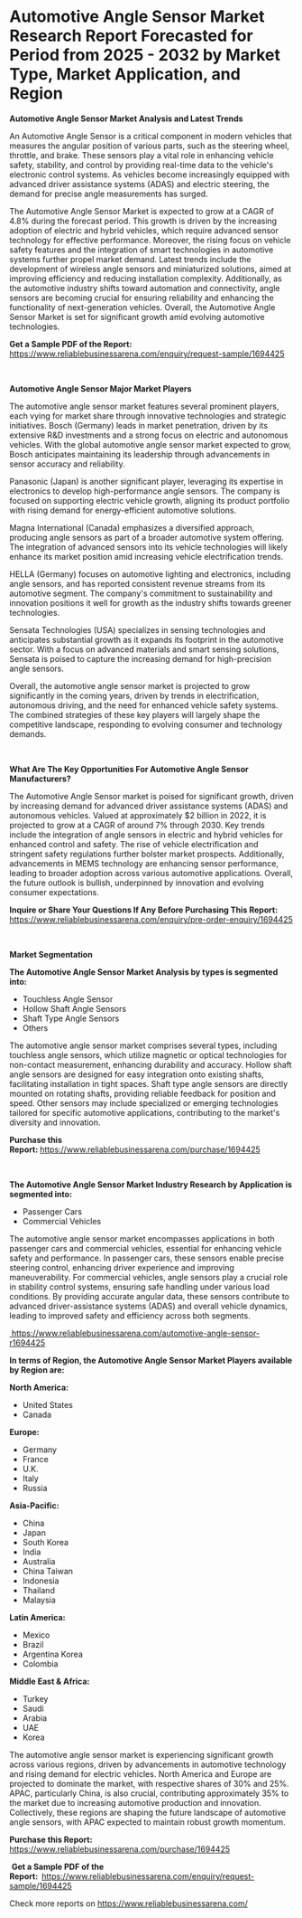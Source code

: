 <p><h1>Automotive Angle Sensor Market Research Report Forecasted for Period from 2025 -  2032 by Market Type, Market Application, and Region</h1></p><p><strong>Automotive Angle Sensor Market Analysis and Latest Trends</strong></p>
<p><p>An Automotive Angle Sensor is a critical component in modern vehicles that measures the angular position of various parts, such as the steering wheel, throttle, and brake. These sensors play a vital role in enhancing vehicle safety, stability, and control by providing real-time data to the vehicle's electronic control systems. As vehicles become increasingly equipped with advanced driver assistance systems (ADAS) and electric steering, the demand for precise angle measurements has surged.</p><p>The Automotive Angle Sensor Market is expected to grow at a CAGR of 4.8% during the forecast period. This growth is driven by the increasing adoption of electric and hybrid vehicles, which require advanced sensor technology for effective performance. Moreover, the rising focus on vehicle safety features and the integration of smart technologies in automotive systems further propel market demand. Latest trends include the development of wireless angle sensors and miniaturized solutions, aimed at improving efficiency and reducing installation complexity. Additionally, as the automotive industry shifts toward automation and connectivity, angle sensors are becoming crucial for ensuring reliability and enhancing the functionality of next-generation vehicles. Overall, the Automotive Angle Sensor Market is set for significant growth amid evolving automotive technologies.</p></p>
<p><strong>Get a Sample PDF of the Report:&nbsp;</strong> <a href="https://www.reliablebusinessarena.com/enquiry/request-sample/1694425?utm_campaign=3558&utm_medium=2&utm_source=Github&utm_content=ia&utm_term=24032025&utm_id=automotive-angle-sensor">https://www.reliablebusinessarena.com/enquiry/request-sample/1694425</a></p>
<p>&nbsp;</p>
<p><strong>Automotive Angle Sensor Major Market Players</strong></p>
<p><p>The automotive angle sensor market features several prominent players, each vying for market share through innovative technologies and strategic initiatives. Bosch (Germany) leads in market penetration, driven by its extensive R&D investments and a strong focus on electric and autonomous vehicles. With the global automotive angle sensor market expected to grow, Bosch anticipates maintaining its leadership through advancements in sensor accuracy and reliability.</p><p>Panasonic (Japan) is another significant player, leveraging its expertise in electronics to develop high-performance angle sensors. The company is focused on supporting electric vehicle growth, aligning its product portfolio with rising demand for energy-efficient automotive solutions. </p><p>Magna International (Canada) emphasizes a diversified approach, producing angle sensors as part of a broader automotive system offering. The integration of advanced sensors into its vehicle technologies will likely enhance its market position amid increasing vehicle electrification trends.</p><p>HELLA (Germany) focuses on automotive lighting and electronics, including angle sensors, and has reported consistent revenue streams from its automotive segment. The company's commitment to sustainability and innovation positions it well for growth as the industry shifts towards greener technologies.</p><p>Sensata Technologies (USA) specializes in sensing technologies and anticipates substantial growth as it expands its footprint in the automotive sector. With a focus on advanced materials and smart sensing solutions, Sensata is poised to capture the increasing demand for high-precision angle sensors.</p><p>Overall, the automotive angle sensor market is projected to grow significantly in the coming years, driven by trends in electrification, autonomous driving, and the need for enhanced vehicle safety systems. The combined strategies of these key players will largely shape the competitive landscape, responding to evolving consumer and technology demands.</p></p>
<p>&nbsp;</p>
<p><strong>What Are The Key Opportunities For Automotive Angle Sensor Manufacturers?</strong></p>
<p><p>The Automotive Angle Sensor market is poised for significant growth, driven by increasing demand for advanced driver assistance systems (ADAS) and autonomous vehicles. Valued at approximately $2 billion in 2022, it is projected to grow at a CAGR of around 7% through 2030. Key trends include the integration of angle sensors in electric and hybrid vehicles for enhanced control and safety. The rise of vehicle electrification and stringent safety regulations further bolster market prospects. Additionally, advancements in MEMS technology are enhancing sensor performance, leading to broader adoption across various automotive applications. Overall, the future outlook is bullish, underpinned by innovation and evolving consumer expectations.</p></p>
<p><strong>Inquire or Share Your Questions If Any Before Purchasing This Report:</strong> <a href="https://www.reliablebusinessarena.com/enquiry/pre-order-enquiry/1694425?utm_campaign=3558&utm_medium=2&utm_source=Github&utm_content=ia&utm_term=24032025&utm_id=automotive-angle-sensor">https://www.reliablebusinessarena.com/enquiry/pre-order-enquiry/1694425</a></p>
<p>&nbsp;</p>
<p><strong>Market Segmentation</strong></p>
<p><strong>The Automotive Angle Sensor Market Analysis by types is segmented into:</strong></p>
<p><ul><li>Touchless Angle Sensor</li><li>Hollow Shaft Angle Sensors</li><li>Shaft Type Angle Sensors</li><li>Others</li></ul></p>
<p><p>The automotive angle sensor market comprises several types, including touchless angle sensors, which utilize magnetic or optical technologies for non-contact measurement, enhancing durability and accuracy. Hollow shaft angle sensors are designed for easy integration onto existing shafts, facilitating installation in tight spaces. Shaft type angle sensors are directly mounted on rotating shafts, providing reliable feedback for position and speed. Other sensors may include specialized or emerging technologies tailored for specific automotive applications, contributing to the market's diversity and innovation.</p></p>
<p><strong>Purchase this Report:&nbsp;</strong><a href="https://www.reliablebusinessarena.com/purchase/1694425?utm_campaign=3558&utm_medium=2&utm_source=Github&utm_content=ia&utm_term=24032025&utm_id=automotive-angle-sensor">https://www.reliablebusinessarena.com/purchase/1694425</a></p>
<p>&nbsp;</p>
<p><strong>The Automotive Angle Sensor Market Industry Research by Application is segmented into:</strong></p>
<p><ul><li>Passenger Cars</li><li>Commercial Vehicles</li></ul></p>
<p><p>The automotive angle sensor market encompasses applications in both passenger cars and commercial vehicles, essential for enhancing vehicle safety and performance. In passenger cars, these sensors enable precise steering control, enhancing driver experience and improving maneuverability. For commercial vehicles, angle sensors play a crucial role in stability control systems, ensuring safe handling under various load conditions. By providing accurate angular data, these sensors contribute to advanced driver-assistance systems (ADAS) and overall vehicle dynamics, leading to improved safety and efficiency across both segments.</p></p>
<p><a href="https://www.reliablebusinessarena.com/automotive-angle-sensor-r1694425?utm_campaign=3558&utm_medium=2&utm_source=Github&utm_content=ia&utm_term=24032025&utm_id=automotive-angle-sensor">&nbsp;https://www.reliablebusinessarena.com/automotive-angle-sensor-r1694425</a></p>
<p><strong>In terms of Region, the Automotive Angle Sensor Market Players available by Region are:</strong></p>
<p>
    <p> <strong> North America: </strong>
        <ul>
            <li>United States</li>
            <li>Canada</li>
        </ul>
        </p> 
    <p> <strong> Europe: </strong>
        <ul>
            <li>Germany</li>
            <li>France</li>
            <li>U.K.</li>
            <li>Italy</li>
            <li>Russia</li>
        </ul>
        </p> 
    <p> <strong> Asia-Pacific: </strong>
        <ul>
            <li>China</li>
            <li>Japan</li>
            <li>South Korea</li>
            <li>India</li>
            <li>Australia</li>
            <li>China Taiwan</li>
            <li>Indonesia</li>
            <li>Thailand</li>
            <li>Malaysia</li>
        </ul>
        </p> 
    <p> <strong> Latin America: </strong>
        <ul>
            <li>Mexico</li>
            <li>Brazil</li>
            <li>Argentina Korea</li>
            <li>Colombia</li>
        </ul>
        </p> 
    <p> <strong> Middle East & Africa: </strong>
        <ul>
            <li>Turkey</li>
            <li>Saudi</li>
            <li>Arabia</li>
            <li>UAE</li>
            <li>Korea</li>
        </ul>
    </p>
    </p>
<p><p>The automotive angle sensor market is experiencing significant growth across various regions, driven by advancements in automotive technology and rising demand for electric vehicles. North America and Europe are projected to dominate the market, with respective shares of 30% and 25%. APAC, particularly China, is also crucial, contributing approximately 35% to the market due to increasing automotive production and innovation. Collectively, these regions are shaping the future landscape of automotive angle sensors, with APAC expected to maintain robust growth momentum.</p></p>
<p><strong>Purchase this Report: </strong><a href="https://www.reliablebusinessarena.com/purchase/1694425?utm_campaign=3558&utm_medium=2&utm_source=Github&utm_content=ia&utm_term=24032025&utm_id=automotive-angle-sensor">https://www.reliablebusinessarena.com/purchase/1694425</a></p>
<p>&nbsp;<strong>Get a Sample PDF of the Report:&nbsp;&nbsp;</strong><a href="https://www.reliablebusinessarena.com/enquiry/request-sample/1694425?utm_campaign=3558&utm_medium=2&utm_source=Github&utm_content=ia&utm_term=24032025&utm_id=automotive-angle-sensor">https://www.reliablebusinessarena.com/enquiry/request-sample/1694425</a></p>
<p><strong></strong></p>
<p>Check more reports on <a href="https://www.reliablebusinessarena.com/?utm_campaign=3558&utm_medium=2&utm_source=Github&utm_content=ia&utm_term=24032025&utm_id=automotive-angle-sensor">https://www.reliablebusinessarena.com/</a></p>